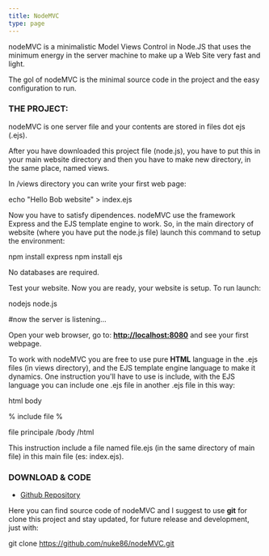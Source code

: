 ```yaml
---
title: NodeMVC
type: page
---
```


nodeMVC is a minimalistic Model Views Control in Node.JS that uses the minimum energy in the server machine to make up a Web Site very fast and light.

The gol of nodeMVC is the minimal source code in the project and the easy configuration to run.

### THE PROJECT:

nodeMVC is one server file and your contents are stored in files dot ejs (.ejs).

After you have downloaded this project file (node.js), you have to put this in your main website directory and then you have to make new directory, in the same place, named views.

In /views directory you can write your first web page:

echo "Hello Bob website" > index.ejs

Now you have to satisfy dipendences. nodeMVC use the framework Express and the EJS template engine to work. So, in the main directory of website (where you have put the node.js file) launch this command to setup the environment:

npm install express
npm install ejs

No databases are required.

Test your website. Now you are ready, your website is setup. To run launch:

nodejs node.js

#now the server is listening...

Open your web browser, go to: **[http://localhost:8080](http://localhost:8080/)** and see your first webpage.

To work with nodeMVC you are free to use pure **HTML** language in the .ejs files (in views directory), and the EJS template engine language to make it dynamics. One instruction you'll have to use is include, with the EJS language you can include one .ejs file in another .ejs file in this way:

html
body

% include file %

file principale
/body
/html

This instruction include a file named file.ejs (in the same directory of main file) in this main file (es: index.ejs).

### DOWNLOAD & CODE

*   [Github Repository](https://github.com/nuke86/nodeMVC)

Here you can find source code of nodeMVC and I suggest to use **git** for clone this project and stay updated, for future release and development, just with:

git clone https://github.com/nuke86/nodeMVC.git
